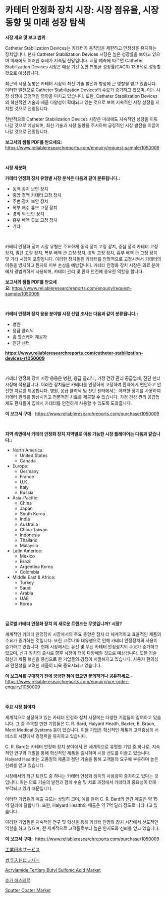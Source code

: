 <p><h1>카테터 안정화 장치 시장: 시장 점유율, 시장 동향 및 미래 성장 탐색</h1></p><p><strong>시장 개요 및 보고 범위</strong></p>
<p><p>Catheter Stabilization Devices는 카테터가 움직임을 제한하고 안정성을 유지하는 장치입니다. 현재 Catheter Stabilization Devices 시장은 높은 성장률을 보이고 있으며 미래에도 이러한 추세가 지속될 전망입니다. 시장 예측에 따르면 Catheter Stabilization Devices 시장은 예상 기간 동안 연평균 성장률(CAGR) 13.8%로 성장할 것으로 예상됩니다.</p><p>최근의 시장 동향은 카테터 시장의 최신 기술 발전과 향상에 큰 영향을 받고 있습니다. 이러한 발전으로 Catheter Stabilization Devices의 수요가 증가하고 있으며, 이는 시장 성장에 긍정적인 영향을 미치고 있습니다. 또한, Catheter Stabilization Devices의 혁신적인 기술과 제품 다양성이 확대되고 있는 것으로 보여 지속적인 시장 성장을 지지할 것으로 전망됩니다.</p><p>전반적으로 Catheter Stabilization Devices 시장은 미래에도 지속적인 성장을 이뤄나갈 것으로 예상되며, 최신 기술과 시장 동향을 주시하며 긍정적인 시장 발전을 이끌어 나갈 것으로 전망됩니다.</p></p>
<p><strong>보고서의 샘플 PDF를 받으세요:</strong> <a href="https://www.reliableresearchreports.com/enquiry/request-sample/1050009">https://www.reliableresearchreports.com/enquiry/request-sample/1050009</a></p>
<p>&nbsp;</p>
<p><strong>시장 세분화</strong></p>
<p><strong>카테터 안정화 장치 유형별 시장 분석은 다음과 같이 분류됩니다.:</strong></p>
<p><ul><li>동맥 장치 보안 장치</li><li>중앙 정맥 카테터 고정 장치</li><li>주변 장치 보안 장치</li><li>복부 배수 튜브 고정 장치</li><li>경막 외 보안 장치</li><li>흉부 배액 튜브 고정 장치</li><li>기타</li></ul></p>
<p>&nbsp;</p>
<p><p>카테터 안정화 장치 시장 유형은 주요하게 동맥 장치 고정 장치, 중심 정맥 카테터 고정 장치, 말단 고정 장치, 복부 배액 관 고정 장치, 경막 고정 장치, 흉부 배액 관 고정 장치 및 기타 시장이 포함됩니다. 이러한 장치들은 카테터를 안정적으로 고정시켜서 카테터의 이동을 방지하고 환자의 피부 손상을 예방합니다. 카테터 안정화 장치 시장은 의료 분야에서 광범위하게 사용되며, 카테터 관리 및 환자 안전에 중요한 역할을 합니다.</p></p>
<p><strong>보고서의 샘플 PDF를 받으세요:</strong>&nbsp;<a href="https://www.reliableresearchreports.com/enquiry/request-sample/1050009">https://www.reliableresearchreports.com/enquiry/request-sample/1050009</a></p>
<p>&nbsp;</p>
<p><strong> 카테터 안정화 장치 응용 분야별 시장 산업 조사는 다음과 같이 분류됩니다.:</strong></p>
<p><ul><li>병원</li><li>응급 클리닉</li><li>홈 헬스케어 제공자</li><li>진단 센터</li></ul></p>
<p><strong><a href="https://www.reliableresearchreports.com/catheter-stabilization-devices-r1050009">https://www.reliableresearchreports.com/catheter-stabilization-devices-r1050009</a></strong></p>
<p>&nbsp;</p>
<p><p>카테터 안정화 장치 시장 응용은 병원, 응급 클리닉, 가정 건강 관리 공급업체, 진단 센터 시장에 적용됩니다. 이러한 장치들은 카테터를 안정하게 고정하여 환자에게 편안하고 안전한 치료를 제공합니다. 병원, 응급 클리닉 및 진단 센터에서는 이러한 장치를 사용하여 카테터 관리를 향상시키고 전문적인 치료를 제공할 수 있습니다. 가정 건강 관리 공급업체도 환자들이 집에서 카테터를 안전하게 사용할 수 있도록 도와줍니다.</p></p>
<p><strong>이 보고서 구매:</strong>&nbsp; <a href="https://www.reliableresearchreports.com/purchase/1050009">https://www.reliableresearchreports.com/purchase/1050009</a></p>
<p>&nbsp;</p>
<p><strong>지역 측면에서 카테터 안정화 장치 지역별로 이용 가능한 시장 플레이어는 다음과 같습니다.:</strong></p>
<p><ul>
    <li>
        North America:
        <ul>
            <li>United States</li>
            <li>Canada</li>
        </ul>
    </li>
    <li>
        Europe:
        <ul>
            <li>Germany</li>
            <li>France</li>
            <li>U.K.</li>
            <li>Italy</li>
            <li>Russia</li>
        </ul>
    </li>
    <li>
        Asia-Pacific:
        <ul>
            <li>China</li>
            <li>Japan</li>
            <li>South Korea</li>
            <li>India</li>
            <li>Australia</li>
            <li>China Taiwan</li>
            <li>Indonesia</li>
            <li>Thailand</li>
            <li>Malaysia</li>
        </ul>
    </li>
    <li>
        Latin America:
        <ul>
            <li>Mexico</li>
            <li>Brazil</li>
            <li>Argentina Korea</li>
            <li>Colombia</li>
        </ul>
    </li>
    <li>
        Middle East & Africa:
        <ul>
            <li>Turkey</li>
            <li>Saudi</li>
            <li>Arabia</li>
            <li>UAE</li>
            <li>Korea</li>
        </ul>
    </li>
    </ul></p>
<p>&nbsp;</p>
<p><strong>글로벌 카테터 안정화 장치 의 새로운 트렌드는 무엇입니까? 시장?</strong></p>
<p><p>세계적인 카테터 안정장치 시장에서의 주요 동향은 점차 더 체계적이고 효율적인 제품의 수요가 증가하는 것입니다. 또한 코로나19 대유행으로 인해 카테터 안정장치의 사용이 증가하고 있습니다. 현재 시장에서는 유선 및 무선 카테터 안정장치의 수요가 증가하고 있으며, 신규 장치의 출시로 향후 시장이 더욱 다양해질 것으로 예상됩니다. 또한 기술 혁신과 제품 혁신을 중심으로 한 기업들의 경쟁이 치열해지고 있습니다. 사용자 편의성과 안전성을 고려한 제품이 더욱 중요시되고 있습니다.</p></p>
<p><strong>이 보고서를 구매하기 전에 궁금한 점이 있으면 문의하거나 공유하세요.</strong>- <a href="https://www.reliableresearchreports.com/enquiry/pre-order-enquiry/1050009">https://www.reliableresearchreports.com/enquiry/pre-order-enquiry/1050009</a></p>
<p>&nbsp;</p>
<p><strong>주요 시장 참여자</strong></p>
<p><p>세계적으로 성장하고 있는 카테터 안정화 장치 시장에는 다양한 기업들이 참여하고 있습니다. 그 중 주목할 만한 기업들은 C. R. Bard, Halyard Health, Baxter, B. Braun, Merit Medical Systems 등이 있습니다. 이들 기업은 혁신적인 제품과 고객중심의 서비스로 시장에서 경쟁력을 유지하고 있습니다.</p><p>C. R. Bard는 카테터 안정화 장치 분야에서 전 세계적으로 유명한 기업 중 하나로, 지속적인 연구와 개발을 통해 혁신적인 제품을 출시하며 시장 선도를 이끌고 있습니다. Halyard Health는 고품질의 제품과 첨단 기술을 통해 고객들의 요구에 부응하며 높은 신뢰를 얻고 있습니다.</p><p>시장에서의 최근 트렌드 중 하나는 카테터 안정화 장치의 사용량이 증가하고 있다는 것입니다. 이는 의료 기술의 발전과 함께 수술 및 치료 과정에서 카테터의 중요성이 더욱 부각되고 있기 때문입니다.</p><p>이러한 기업들의 매출 규모는 상당히 크며, 예를 들어 C. R. Bard의 연간 매출은 약 15억 달러에 달합니다. 또한, Halyard Health의 매출은 약 7억 달러 정도로 나타나고 있습니다.</p><p>이러한 기업들은 지속적인 연구 및 혁신을 통해 카테터 안정화 장치 시장에서 선도적인 역할을 하고 있으며, 전 세계적으로 고객들로부터 높은 인지도와 신뢰를 얻고 있습니다.</p></p>
<p><strong>이 보고서 구매:</strong>&nbsp;&nbsp;<a href="https://www.reliableresearchreports.com/purchase/1050009">https://www.reliableresearchreports.com/purchase/1050009</a></p>
<p><p><a href="https://github.com/lababdou/Market-Research-Report-List-3/blob/main/990422130704.md">工業用水サービス</a></p><p><a href="https://github.com/MosesSpinka1914/Market-Research-Report-List-1/blob/main/545752630703.md">ガラスドロッパー</a></p><p><a href="https://issuu.com/reportprime-2/docs/acrylamide-tertiary-butyl-sulfonic-acid-market-siz">Acrylamide Tertiary Butyl Sulfonic Acid Market</a></p><p><a href="https://github.com/vsap75a286l/Market-Research-Report-List-1/blob/main/860959928103.md">슈가 에스테르</a></p><p><a href="https://github.com/johnbach50/Market-Research-Report-List-2/blob/main/sputter-coater-market.md">Sputter Coater Market</a></p></p>